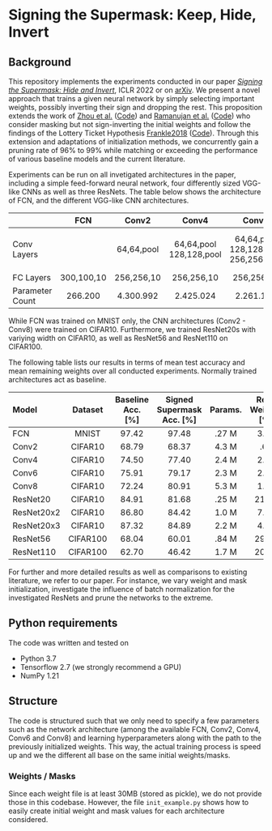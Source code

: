 # Signing the Supermask: Keep, Hide, Invert

## Background
This repository implements the experiments conducted in our paper [*Signing the Supermask: Hide and Invert*](https://openreview.net/forum?id=e0jtGTfPihs), ICLR 2022 or on [arXiv](https://arxiv.org/abs/2201.13361).
We present a novel approach that trains a given neural network by simply selecting important weights, possibly inverting their sign and dropping the rest.
This proposition extends the work of [Zhou et al.](https://arxiv.org/abs/1905.01067) ([Code](https://github.com/uber-research/deconstructing-lottery-tickets)) and [Ramanujan et al.](https://arxiv.org/abs/1911.13299) ([Code](https://github.com/allenai/hidden-networks)) who consider masking but not sign-inverting the initial weights and follow the findings of the Lottery Ticket Hypothesis [Frankle2018](https://arxiv.org/abs/1803.03635) ([Code](https://github.com/google-research/lottery-ticket-hypothesis)).
Through this extension and adaptations of initialization methods, we concurrently gain a pruning rate of 96% to 99% while matching or exceeding the performance of various baseline models and the current literature. 

Experiments can be run on all invetigated architectures in the paper, including a simple feed-forward neural network, four differently sized VGG-like CNNs as well as three ResNets. The table below shows the architecture of FCN, and the different VGG-like CNN architectures.

|             | FCN | Conv2 | Conv4 | Conv6 | Conv8 |
|------------ | :-: | :---: | :---: | :---: | :---: |
| Conv <br/> Layers | | 64,64,pool | 64,64,pool <br/> 128,128,pool | 64,64,pool <br/> 128,128,pool <br/> 256,256,pool | 64,64,pool <br/> 128,128,pool <br/> 256,256,pool <br/> 512,512,pool |
| FC Layers | 300,100,10 | 256,256,10 | 256,256,10 | 256,256,10 | 256,256,10 |
| Parameter Count | 266.200 | 4.300.992 | 2.425.024 | 2.261.184 | 5.275.840 |

While FCN was trained on MNIST only, the CNN architectures (Conv2 - Conv8) were trained on CIFAR10.
Furthermore, we trained ResNet20s with variying width on CIFAR10, as well as ResNet56 and ResNet110 on CIFAR100. 

The following table lists our results in terms of mean test accuracy and mean remaining weights over all conducted experiments. 
Normally trained architectures act as baseline.

| Model         | Dataset   | Baseline Acc. \[%\] | Signed Supermask Acc. \[%\]   | Params. | Rem. Weights [%]  |
| :------------ | :-------: | :-----------------: | :--------------------------:  | :-----: | :---------------: |
| FCN           | MNIST     | 97.42               | 97.48                         | .27 M   | 3.77              |
| Conv2         | CIFAR10   | 68.79               | 68.37                         | 4.3 M   | .60               |
| Conv4         | CIFAR10   | 74.50               | 77.40                         | 2.4 M   | 2.91              | 
| Conv6         | CIFAR10   | 75.91               | 79.17                         | 2.3 M   | 2.36              | 
| Conv8         | CIFAR10   | 72.24               | 80.91                         | 5.3 M   | 1.17              |
| ResNet20      | CIFAR10   | 84.91               | 81.68                         | .25 M   | 21.13             | 
| ResNet20x2    | CIFAR10   | 86.80               | 84.42                         | 1.0 M   | 7.69              | 
| ResNet20x3    | CIFAR10   | 87.32               | 84.89                         | 2.2 M   | 4.06              | 
| ResNet56      | CIFAR100  | 68.04               | 60.01                         | .84 M   | 29.39             | 
| ResNet110     | CIFAR100  | 62.70               | 46.42                         | 1.7 M   | 20.64             | 


For further and more detailed results as well as comparisons to existing literature, we refer to our paper. For instance, we vary weight and mask initialization, investigate the influence of batch normalization for the investigated ResNets and prune the networks to the extreme.

## Python requirements

The code was written and tested on

- Python 3.7
- Tensorflow 2.7 (we strongly recommend a GPU)
- NumPy 1.21


## Structure

The code is structured such that we only need to specify a few parameters such as the network architecture (among the available FCN, Conv2, Conv4, Conv6 and Conv8) and learning hyperparameters along with the path to the previously initialized weights. This way, the actual training process is speed up and we the different all base on the same initial weights/masks.

### Weights / Masks

Since each weight file is at least 30MB (stored as pickle), we do not provide those in this codebase. However, the file `init_example.py` shows how to easily create initial weight and mask values for each architecture considered.


